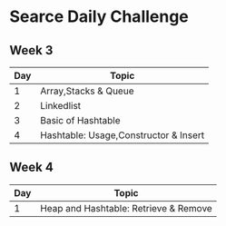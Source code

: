 # Searce Daily Challenge

## Week 3

| Day | Topic             | 
|--------------|------------------|
| 1 | Array,Stacks & Queue | 
| 2 | Linkedlist | 
| 3 | Basic of Hashtable | 
| 4 | Hashtable: Usage,Constructor & Insert  | 

## Week 4

| Day | Topic             | 
|--------------|------------------|
| 1 | Heap and Hashtable: Retrieve & Remove | 

